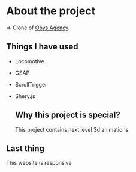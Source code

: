 # About the project
=> Clone of <a href="https://obys.agency/">Obys Agency</a>.

## Things I have used 
- Locomotive
- GSAP
- ScrollTrigger
- Shery.js


  ## Why this project is special?
  <P>This project contains next level 3d animations.</P>
  


## Last thing
<P>This website is responsive</P>
